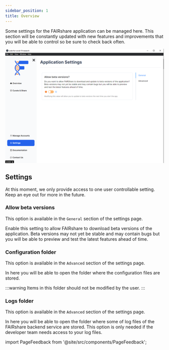 ```yaml
---
sidebar_position: 1
title: Overview
---
```


Some settings for the FAIRshare application can be managed here. This section will be constantly updated with new features and improvements that you will be able to control so be sure to check back often.

![](./images/overview.png)

## Settings

At this moment, we only provide access to one user controllable setting. Keep an eye out for more in the future.

### Allow beta versions

This option is available in the `General` section of the settings page.

Enable this setting to allow FAIRshare to download beta versions of the application. Beta versions may not yet be stable and may contain bugs but you will be able to preview and test the latest features ahead of time.

### Configuration folder

This option is available in the `Advanced` section of the settings page.

In here you will be able to open the folder where the configuration files are stored.

:::warning
Items in this folder should not be modified by the user.
:::

### Logs folder

This option is available in the `Advanced` section of the settings page.

In here you will be able to open the folder where some of log files of the FAIRshare backend service are stored. This option is only needed if the developer team needs access to your log files.

import PageFeedback from '@site/src/components/PageFeedback';

<PageFeedback />
